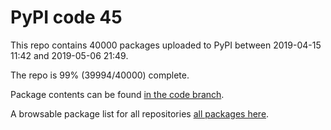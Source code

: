# PyPI code 45

This repo contains 40000 packages uploaded to PyPI between 
2019-04-15 11:42 and 2019-05-06 21:49.

The repo is 99% (39994/40000) complete.

Package contents can be found [in the code branch](https://github.com/pypi-data/pypi-mirror-45/tree/code/packages).

A browsable package list for all repositories [all packages here](https://pypi-data.github.io/website/repositories/pypi-mirror-45).


